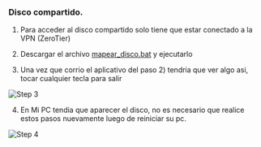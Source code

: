 ### Disco compartido.

1) Para acceder al disco compartido solo tiene que estar conectado a la VPN (ZeroTier)

2) Descargar el archivo [mapear_disco.bat](http://www.egallo.com.ar/docs/shared/mapear_disco.bat) y ejecutarlo 

3) Una vez que corrio el aplicativo del paso 2) tendria que ver algo asi, tocar cualquier tecla para salir

![Step 3](./shared/shared1.PNG)

4) En Mi PC tendia que aparecer el disco, no es necesario que realice estos pasos nuevamente luego de reiniciar su pc.

![Step 4](./shared/shared2.PNG)